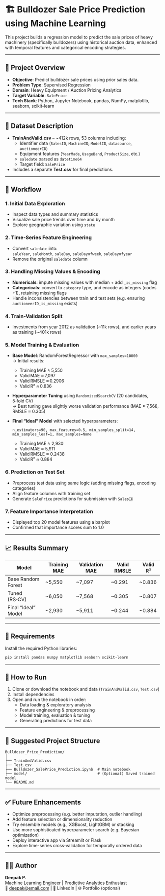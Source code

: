 
# 🏗️ Bulldozer Sale Price Prediction using Machine Learning

This project builds a regression model to predict the sale prices of heavy machinery (specifically bulldozers) using historical auction data, enhanced with temporal features and categorical encoding strategies.

---

## 📌 Project Overview

- **Objective**: Predict bulldozer sale prices using prior sales data.  
- **Problem Type**: Supervised Regression  
- **Domain**: Heavy Equipment / Auction Pricing Analytics  
- **Target Variable**: `SalePrice`  
- **Tech Stack**: Python, Jupyter Notebook, pandas, NumPy, matplotlib, seaborn, scikit-learn

---

## 📂 Dataset Description

- **TrainAndValid.csv** – ~412k rows, 53 columns including:
  - Identifier data (`SalesID`, `MachineID`, `ModelID`, `datasource`, `auctioneerID`)
  - Equipment features (`YearMade`, `UsageBand`, `ProductSize`, etc.)
  - `saledate` parsed as `datetime64`
  - Target field: `SalePrice`
- Includes a separate **Test.csv** for final predictions.

---

## 🔄 Workflow

### 1. **Initial Data Exploration**
- Inspect data types and summary statistics
- Visualize sale price trends over time and by month
- Explore geographic variation using `state`

### 2. **Time-Series Feature Engineering**
- Convert `saledate` into:  
  `saleYear`, `saleMonth`, `saleDay`, `saleDayofweek`, `saleDayofyear`
- Remove the original `saledate` column

### 3. **Handling Missing Values & Encoding**
- **Numericals**: impute missing values with median + add `_is_missing` flag  
- **Categoricals**: convert to `category` type, and encode as integers (codes +1), retaining missing flags  
- Handle inconsistencies between train and test sets (e.g. ensuring `auctioneerID_is_missing` exists)

### 4. **Train-Validation Split**
- Investments from year 2012 as validation (~11k rows), and earlier years as training (~401k rows)

### 5. **Model Training & Evaluation**
- **Base Model**: RandomForestRegressor with `max_samples=10000`  
   → Initial results:  
   - Training MAE ≈ 5,550  
   - Valid MAE ≈ 7,097  
   - Valid RMSLE ≈ 0.2906  
   - Valid R² ≈ 0.836  

- **Hyperparameter Tuning** using `RandomizedSearchCV` (20 candidates, 5‑fold CV)  
   → Best tuning gave slightly worse validation performance (MAE ≈ 7,568, RMSLE ≈ 0.305)

- **Final “Ideal” Model** with selected hyperparameters:
  ```
  n_estimators=90, max_features=0.5, min_samples_split=14, min_samples_leaf=1, max_samples=None
  ```
  - Training MAE ≈ 2,930  
  - Valid MAE ≈ 5,911  
  - Valid RMSLE ≈ 0.2438  
  - Valid R² ≈ 0.884  

### 6. **Prediction on Test Set**
- Preprocess test data using same logic (adding missing flags, encoding categories)
- Align feature columns with training set
- Generate `SalePrice` predictions for submission with `SalesID`

### 7. **Feature Importance Interpretation**
- Displayed top 20 model features using a barplot  
- Confirmed that importance scores sum to 1.0

---

## 📈 Results Summary

| Model                 | Training MAE | Validation MAE | Valid RMSLE | Valid R²  |
|-----------------------|--------------|----------------|-------------|-----------|
| Base Random Forest    | ~5,550        | ~7,097          | ~0.291      | ~0.836    |
| Tuned (RS‑CV)         | ~6,050        | ~7,568          | ~0.305      | ~0.807    |
| Final “Ideal” Model   | ~2,930        | ~5,911          | ~0.244      | ~0.884    |

---

## 📎 Requirements

Install the required Python libraries:

```bash
pip install pandas numpy matplotlib seaborn scikit-learn
```

---

## 🚀 How to Run

1. Clone or download the notebook and data (`TrainAndValid.csv`, `Test.csv`)
2. Install dependencies
3. Open and run the notebook in order:
   - Data loading & exploratory analysis
   - Feature engineering & preprocessing
   - Model training, evaluation & tuning
   - Generating predictions for test data

---

## 📁 Suggested Project Structure

```
Bulldozer_Price_Prediction/
│
├── TrainAndValid.csv
├── Test.csv
├── Bulldozer_SalePrice_Prediction.ipynb  # Main notebook
├── model/                                # (Optional) Saved trained model
└── README.md
```

---

## ✅ Future Enhancements

- Optimize preprocessing (e.g. better imputation, outlier handling)
- Add feature selection or dimensionality reduction
- Try ensemble models (e.g., XGBoost, LightGBM) or stacking
- Use more sophisticated hyperparameter search (e.g. Bayesian optimization)
- Deploy interactive app via Streamlit or Flask
- Explore time-series cross‑validation for temporally ordered data

---

## 👨‍💻 Author

**Deepak P.**  
Machine Learning Engineer | Predictive Analytics Enthusiast  
📧 deepak@email.com | 🔗 LinkedIn | 🌐 Portfolio (optional)
